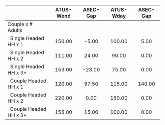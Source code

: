 
|                      |    ATUS-Wend |     ASEC-Gap |    ATUS-Wday |     ASEC-Gap |
| -------------------- | :----------: | :----------: | :----------: | :----------: |
| Couple x # Adults    |              |              |              |              |
| &nbsp;&nbsp;Single Headed HH x 1 |       150.00 |        -5.00 |       100.00 |         5.00 |
| &nbsp;&nbsp;Single Headed HH x 2 |       111.00 |        24.00 |        90.00 |         0.00 |
| &nbsp;&nbsp;Single Headed HH x 3+ |       153.00 |       -23.00 |        75.00 |         0.00 |
| &nbsp;&nbsp;Couple Headed HH x 1 |       120.00 |        97.50 |       115.00 |       140.00 |
| &nbsp;&nbsp;Couple Headed HH x 2 |       220.00 |         0.00 |       150.00 |         0.00 |
| &nbsp;&nbsp;Couple Headed HH x 3+ |       155.00 |        15.00 |       100.00 |         0.00 |

